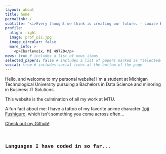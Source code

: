 ```yaml
---
layout: about
title: home
permalink: /
subtitle: "<i>Every thought we think is creating our future. - Louise Hay</i>"
profile:
  align: right
  image: prof_pic.jpg
  image_circular: false
  more_info: >
    <p>Charlevoix, MI 49720</p>
news: true # includes a list of news items
selected_papers: false # includes a list of papers marked as "selected={true}"
social: true # includes social icons at the bottom of the page
---
```


Hello, and welcome to my personal website! I'm a student at Michigan Technological University pursuing a Bachelors in Data Science and minoring in Business IT Solutions. 

This website is the culmination of all my work at MTU.

A fun fact about me: I have a tattoo of my favorite anime character [Toji Fushiguro](https://jujutsu-kaisen.fandom.com/wiki/Toji_Fushiguro), which isn't something you come across often...

<a href='https://github.com/aidanboop'>Check out my Github!</a>
<div style="margin-bottom: 4em;"></div>

<div>
    <h3 style="font-family: 'Courier New', Courier, monospace;">Languages I have coded in so far...</h3>
    <p>
        <i class="fa-brands fa-java icon-size"></i>
        <i class="fa-solid fa-code icon-size"></i>
        <i class="fa-brands fa-markdown icon-size"></i>
        <i class="fa-solid fa-terminal icon-size"></i>
        <i class="fa-brands fa-python icon-size"></i>
    </p>
</div>

<style>
    .icon-size {
        font-size: 60px;
    }
</style>
